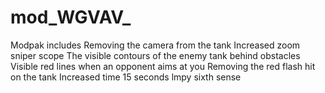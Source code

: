 # mod_WGVAV_
Modpak includes
Removing the camera from the tank
Increased zoom sniper scope
The visible contours of the enemy tank behind obstacles
Visible red lines when an opponent aims at you
Removing the red flash hit on the tank
Increased time 15 seconds lmpy sixth sense
